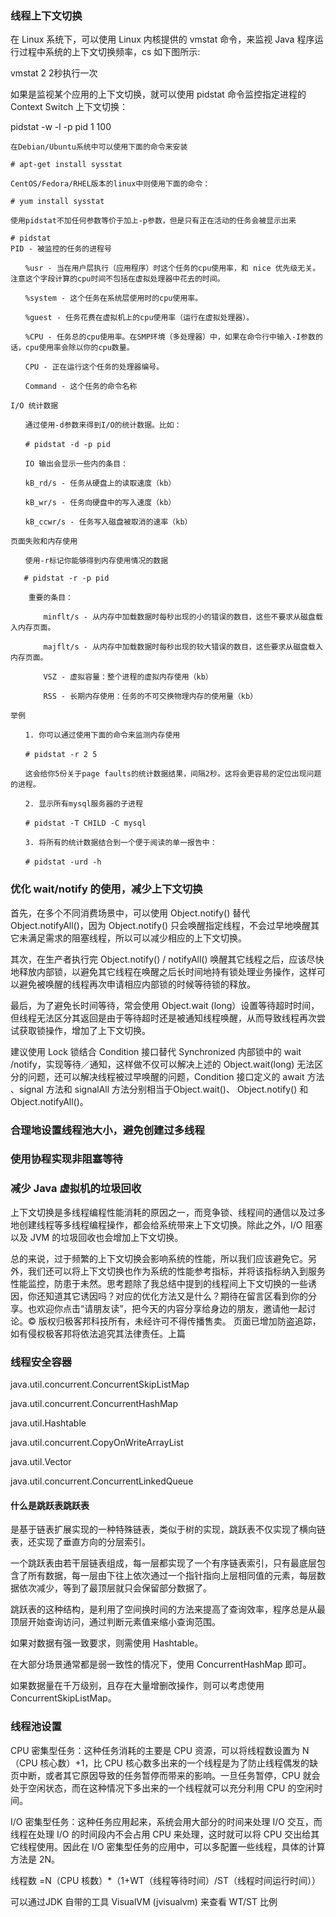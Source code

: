 ### 线程上下文切换

在 Linux 系统下，可以使用 Linux 内核提供的 vmstat 命令，来监视 Java 程序运行过程中系统的上下文切换频率，cs 如下图所示:

vmstat 2   2秒执行一次

如果是监视某个应用的上下文切换，就可以使用 pidstat 命令监控指定进程的 Context Switch 上下文切换：

pidstat -w -l -p pid 1 100

```
在Debian/Ubuntu系统中可以使用下面的命令来安装

# apt-get install sysstat

CentOS/Fedora/RHEL版本的linux中则使用下面的命令：

# yum install sysstat

使用pidstat不加任何参数等价于加上-p参数，但是只有正在活动的任务会被显示出来

# pidstat
PID - 被监控的任务的进程号

　　%usr - 当在用户层执行（应用程序）时这个任务的cpu使用率，和 nice 优先级无关。注意这个字段计算的cpu时间不包括在虚拟处理器中花去的时间。

　　%system - 这个任务在系统层使用时的cpu使用率。

　　%guest - 任务花费在虚拟机上的cpu使用率（运行在虚拟处理器）。

　　%CPU - 任务总的cpu使用率。在SMP环境（多处理器）中，如果在命令行中输入-I参数的话，cpu使用率会除以你的cpu数量。

　　CPU - 正在运行这个任务的处理器编号。

　　Command - 这个任务的命令名称

I/O 统计数据

　　通过使用-d参数来得到I/O的统计数据。比如：

　　# pidstat -d -p pid

　　IO 输出会显示一些内的条目：

　　kB_rd/s - 任务从硬盘上的读取速度（kb）

　　kB_wr/s - 任务向硬盘中的写入速度（kb）

　　kB_ccwr/s - 任务写入磁盘被取消的速率（kb）    

页面失败和内存使用

　　使用-r标记你能够得到内存使用情况的数据

   # pidstat -r -p pid     

    重要的条目：
    
    　　minflt/s - 从内存中加载数据时每秒出现的小的错误的数目，这些不要求从磁盘载入内存页面。
    
    　　majflt/s - 从内存中加载数据时每秒出现的较大错误的数目，这些要求从磁盘载入内存页面。
    
    　　VSZ - 虚拟容量：整个进程的虚拟内存使用（kb）
    
    　　RSS - 长期内存使用：任务的不可交换物理内存的使用量（kb）

举例

　　1. 你可以通过使用下面的命令来监测内存使用

　　# pidstat -r 2 5

　　这会给你5份关于page faults的统计数据结果，间隔2秒。这将会更容易的定位出现问题的进程。

　　2. 显示所有mysql服务器的子进程

　　# pidstat -T CHILD -C mysql

　　3. 将所有的统计数据结合到一个便于阅读的单一报告中：

　　# pidstat -urd -h
```

### 优化 wait/notify 的使用，减少上下文切换

首先，在多个不同消费场景中，可以使用 Object.notify() 替代 Object.notifyAll()，因为 Object.notify() 只会唤醒指定线程，不会过早地唤醒其它未满足需求的阻塞线程，所以可以减少相应的上下文切换。

其次，在生产者执行完 Object.notify() / notifyAll() 唤醒其它线程之后，应该尽快地释放内部锁，以避免其它线程在唤醒之后长时间地持有锁处理业务操作，这样可以避免被唤醒的线程再次申请相应内部锁的时候等待锁的释放。

最后，为了避免长时间等待，常会使用 Object.wait (long）设置等待超时时间，但线程无法区分其返回是由于等待超时还是被通知线程唤醒，从而导致线程再次尝试获取锁操作，增加了上下文切换。

建议使用 Lock 锁结合 Condition 接口替代 Synchronized 内部锁中的 wait /notify，实现等待／通知，这样做不仅可以解决上述的 Object.wait(long) 无法区分的问题，还可以解决线程被过早唤醒的问题，Condition 接口定义的 await 方法 、signal 方法和 signalAll 方法分别相当于Object.wait()、 Object.notify() 和 Object.notifyAll()。

### 合理地设置线程池大小，避免创建过多线程

### 使用协程实现非阻塞等待

### 减少 Java 虚拟机的垃圾回收

上下文切换是多线程编程性能消耗的原因之一，而竞争锁、线程间的通信以及过多地创建线程等多线程编程操作，都会给系统带来上下文切换。除此之外，I/O 阻塞以及 JVM 的垃圾回收也会增加上下文切换。

总的来说，过于频繁的上下文切换会影响系统的性能，所以我们应该避免它。另外，我们还可以将上下文切换也作为系统的性能参考指标，并将该指标纳入到服务性能监控，防患于未然。思考题除了我总结中提到的线程间上下文切换的一些诱因，你还知道其它诱因吗？对应的优化方法又是什么？期待在留言区看到你的分享。也欢迎你点击“请朋友读”，把今天的内容分享给身边的朋友，邀请他一起讨论。© 版权归极客邦科技所有，未经许可不得传播售卖。 页面已增加防盗追踪，如有侵权极客邦将依法追究其法律责任。上篇


### 线程安全容器

java.util.concurrent.ConcurrentSkipListMap

java.util.concurrent.ConcurrentHashMap

java.util.Hashtable

java.util.concurrent.CopyOnWriteArrayList

java.util.Vector

java.util.concurrent.ConcurrentLinkedQueue

#### 什么是跳跃表跳跃表

是基于链表扩展实现的一种特殊链表，类似于树的实现，跳跃表不仅实现了横向链表，还实现了垂直方向的分层索引。

一个跳跃表由若干层链表组成，每一层都实现了一个有序链表索引，只有最底层包含了所有数据，每一层由下往上依次通过一个指针指向上层相同值的元素，每层数据依次减少，等到了最顶层就只会保留部分数据了。

跳跃表的这种结构，是利用了空间换时间的方法来提高了查询效率，程序总是从最顶层开始查询访问，通过判断元素值来缩小查询范围。

如果对数据有强一致要求，则需使用 Hashtable。

在大部分场景通常都是弱一致性的情况下，使用 ConcurrentHashMap 即可。

如果数据量在千万级别，且存在大量增删改操作，则可以考虑使用 ConcurrentSkipListMap。

### 线程池设置

CPU 密集型任务：这种任务消耗的主要是 CPU 资源，可以将线程数设置为 N（CPU 核心数）+1，比 CPU 核心数多出来的一个线程是为了防止线程偶发的缺页中断，或者其它原因导致的任务暂停而带来的影响。一旦任务暂停，CPU 就会处于空闲状态，而在这种情况下多出来的一个线程就可以充分利用 CPU 的空闲时间。

I/O 密集型任务：这种任务应用起来，系统会用大部分的时间来处理 I/O 交互，而线程在处理 I/O 的时间段内不会占用 CPU 来处理，这时就可以将 CPU 交出给其它线程使用。因此在 I/O 密集型任务的应用中，可以多配置一些线程，具体的计算方法是 2N。

线程数 =N（CPU 核数）*（1+WT（线程等待时间）/ST（线程时间运行时间））

可以通过JDK 自带的工具 VisualVM (jvisualvm) 来查看 WT/ST 比例
















